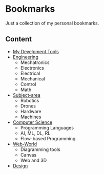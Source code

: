 # Bookmarks

Just a collection of my personal bookmarks.

## Content

- [My Develpment Tools](./src/pages/my-dev-tools.md)
- [Engineering](./src/pages/eng.md)
    - Mechatronics
    - Electronics
    - Electrical
    - Mechanical
    - Control
    - Math
- [Subject-area](./src/pages/subject-areas.md)
    - Robotics
    - Drones
    - Hardware
    - Machines
- [Computer Science](./src/pages/cs.md)
    - Programming Languages
    - AI, ML, DL, RL
    - Flow-based Programming
- [Web-World](./src/pages/web-world.md)
    - Diagramming tools
    - Canvas
    - Web and 3D
- [Design](./src/pages/design.md)
